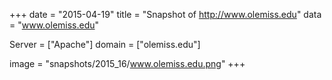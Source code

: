
+++
date = "2015-04-19"
title = "Snapshot of http://www.olemiss.edu"
data = "www.olemiss.edu"

Server = ["Apache"]
domain = ["olemiss.edu"]

  image = "snapshots/2015_16/www.olemiss.edu.png"
+++
#
